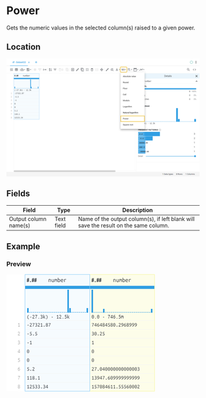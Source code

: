 # Power
Gets the numeric values in the selected column(s) raised to a given power.
## Location
![Power on the interface](../../docs/screenshots/location/pow.png)
## Fields
Field | Type | Description
----- | ---- | -----------
Output column name(s) | Text field | Name of the output column(s), if left blank will save the result on the same column.
## Example
### Preview
![Power example](../../docs/screenshots/table/pow.png)